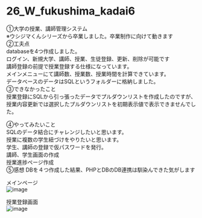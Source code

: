 # 26_W_fukushima_kadai6<br>
①大学の授業、講師管理システム<br>
※ウシジマくんシリーズから卒業しました。卒業制作に向けて動きます<br>
②工夫点<br>
databaseを4つ作成しました。<br>
ログイン、新規大学、講師、授業、生徒登録、更新、削除が可能です<br>
講師登録の前提で授業登録する仕様になっています。<br>
メインメニューにて講師数、授業数、授業時間を計算できています。<br>
データベースのデータはSQLというフォルダーに格納しました。<br>
③できなかったこと<br>
授業登録にSQLから引っ張ったデータでプルダウンリストを作成したのですが、<br>
授業内容更新では選択したプルダウンリストを初期表示値で表示できませんでした。<br>

④やってみたいこと<br>
SQLのデータ結合にチャレンジしたいと思います。<br>
授業に複数の学生紐づけをやりたいと思います。<br>
学生、講師の登録で仮パスワードを発行。<br>
講師、学生画面の作成<br>
授業進捗ページ作成<br>
⑤感想
DBを４つ作成した結果、PHPとDBのDB連携は馴染んできた気がします

メインページ<br>
![image](https://user-images.githubusercontent.com/54490421/123516619-fd3edc00-d6d7-11eb-9523-c23ef3ff3e54.png)

授業登録画面<br>
![image](https://user-images.githubusercontent.com/54490421/123516630-092a9e00-d6d8-11eb-9507-aa6af2580644.png)
